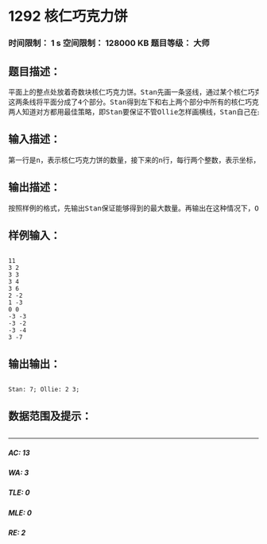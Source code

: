 # 1292 核仁巧克力饼   
### 时间限制： 1 s     空间限制： 128000 KB     题目等级： 大师  
## 题目描述：  

<pre>
平面上的整点处放着奇数块核仁巧克力饼。Stan先画一条竖线，通过某个核仁巧克力饼。然后，Ollie选择一个被刚才的竖线通过的某个核仁巧克力饼，画一条横线。
这两条线将平面分成了4个部分。Stan得到左下和右上两个部分中所有的核仁巧克力饼，Ollie得到左上和右下两个部分中所有的核仁巧克力饼，两条线上的核仁巧克力饼都不计算在内。
两人知道对方都用最佳策略，即Stan要保证不管Ollie怎样画横线，Stan自己在最坏情况下得到的数量要尽可能大。
</pre>
  
  
## 输入描述：  

<pre>
第一行是n，表示核仁巧克力饼的数量，接下来的n行，每行两个整数，表示坐标，没有两个点重合。n<200000。
</pre>
  
  
## 输出描述：  

<pre>
按照样例的格式，先输出Stan保证能够得到的最大数量。再输出在这种情况下，Ollie可能得到核仁巧克力饼数量（使用最优策略），从小到大输出。
</pre>
  
  
## 样例输入：  

<pre><code>
11
3 2
3 3
3 4
3 6
2 -2
1 -3
0 0
-3 -3
-3 -2
-3 -4
3 -7
</code></pre>
  
  
## 输出输出：  

<pre><code>
Stan: 7; Ollie: 2 3;
</code></pre>
  
  
## 数据范围及提示：  

<pre>
</pre>
  
  
***  

##### AC: 13  
##### WA: 3  
##### TLE: 0  
##### MLE: 0  
##### RE: 2  
